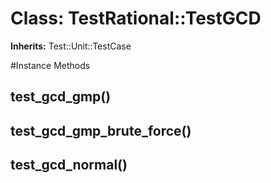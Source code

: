 # Class: TestRational::TestGCD
**Inherits:** Test::Unit::TestCase
    




#Instance Methods
## test_gcd_gmp() [](#method-i-test_gcd_gmp)

## test_gcd_gmp_brute_force() [](#method-i-test_gcd_gmp_brute_force)

## test_gcd_normal() [](#method-i-test_gcd_normal)


